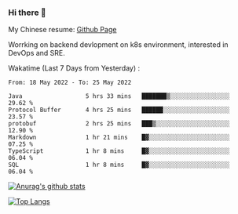 ### Hi there 👋

My Chinese resume: [Github Page](https://spencercjh.github.io/resume/)

Worrking on backend devlopment on k8s environment, interested in DevOps and SRE.

Wakatime (Last 7 Days from Yesterday) :

<!--START_SECTION:waka-->

```text
From: 18 May 2022 - To: 25 May 2022

Java                  5 hrs 33 mins   ███████▒░░░░░░░░░░░░░░░░░   29.62 %
Protocol Buffer       4 hrs 25 mins   ██████░░░░░░░░░░░░░░░░░░░   23.57 %
protobuf              2 hrs 25 mins   ███▒░░░░░░░░░░░░░░░░░░░░░   12.90 %
Markdown              1 hr 21 mins    █▓░░░░░░░░░░░░░░░░░░░░░░░   07.25 %
TypeScript            1 hr 8 mins     █▓░░░░░░░░░░░░░░░░░░░░░░░   06.04 %
SQL                   1 hr 8 mins     █▓░░░░░░░░░░░░░░░░░░░░░░░   06.04 %
```

<!--END_SECTION:waka-->

[![Anurag's github stats](https://github-readme-stats.vercel.app/api?username=spencercjh&theme=tokyonight&show_icons=true)](https://github.com/anuraghazra/github-readme-stats)

[![Top Langs](https://github-readme-stats.vercel.app/api/top-langs/?username=spencercjh&layout=compact&theme=tokyonight)](https://github.com/anuraghazra/github-readme-stats)
